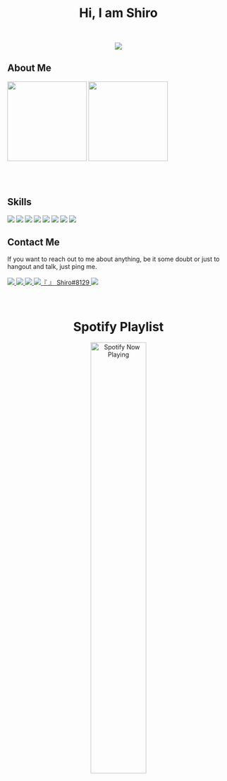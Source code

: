 <body>
  <h1 align="center"> Hi, I am Shiro </h1>
  <br>
  <p align="center">
    <img src="https://c4.wallpaperflare.com/wallpaper/49/456/854/anime-anime-girls-no-game-no-life-shiro-no-game-no-life-wallpaper-preview.jpg"><br>
  </p>

  <div>
    <h2>About Me</h2>
      <div>
        <img height="180em" src="https://github-readme-stats.vercel.app/api?username=blankshiro&show_icons=true&theme=tokyonight&include_all_commits=true&count_private=true">
        <img height="180em" src="https://github-readme-stats.vercel.app/api/top-langs/?username=blankshiro&layout=compact&langs_count=7&theme=tokyonight">
      </div>
  </div>

  <br><br>

  <h2>Skills</h2>
    <div>
      <img src="https://img.shields.io/badge/Python-2CA5E0?style=for-the-badge&logo=python&logoColor=white">
      <img src="https://img.shields.io/badge/Pandas-2C2D72?style=for-the-badge&logo=pandas&logoColor=white">
      <img src="https://img.shields.io/badge/HTML5-E34F26?style=for-the-badge&logo=html5&logoColor=white">
      <img src="https://img.shields.io/badge/Java-ED8B00?style=for-the-badge&logo=java&logoColor=white">
      <img src="https://img.shields.io/badge/Figma-F24E1E?style=for-the-badge&logo=figma&logoColor=white">
      <img src="https://img.shields.io/badge/Windows-0078D6?style=for-the-badge&logo=windows&logoColor=white">
      <img src="https://img.shields.io/badge/Kali_Linux-557C94?style=for-the-badge&logo=kali-linux&logoColor=white">
      <img src="https://img.shields.io/badge/Linux-FCC624?style=for-the-badge&logo=linux&logoColor=black">
    </div>
  <h2>Contact Me</h2>
  If you want to reach out to me about anything, be it some doubt or just to hangout and talk, just ping me.<br><br>

  <div>
    <a href="https://blankshiro.github.io" target="blank">
    <img src="https://img.shields.io/badge/website-000000?style=for-the-badge&logo=About.me&logoColor=white" target="_blank">
    </a>
    <a href="https://www.linkedin.com/in/blankshiro/" target="_blank">
    <img src="https://img.shields.io/badge/LinkedIn-0077B5?style=for-the-badge&logo=linkedin&logoColor=white">
    </a>
     <a href="https://t.me/blankshiro" target="blank">
    <img src="https://img.shields.io/badge/Telegram-2CA5E0?style=for-the-badge&logo=telegram&logoColor=white" target="_blank">
    </a>
    <a href="https://discordapp.com/users/223417334025420801" target="blank">
    <img src="https://img.shields.io/badge/Discord-7289DA?style=for-the-badge&logo=discord&logoColor=white" alt="『 』 Shiro#8129">
    </a>
    <a href="mailto:edwin.tok.2019@scis.smu.edu.sg">
    <img src="https://img.shields.io/badge/Gmail-D14836?style=for-the-badge&logo=gmail&logoColor=white" target="_blank">
    </a>
  </div>
  <br><br>

  <h1 align="center">Spotify Playlist</h2>

  [<p align="center">
    <img src="https://blankshiro-spotify.vercel.app/api/spotify-playing" alt="Spotify Now Playing" width="50%"/></p>](https://open.spotify.com/user/edwinyukishiro)

  
</body>
